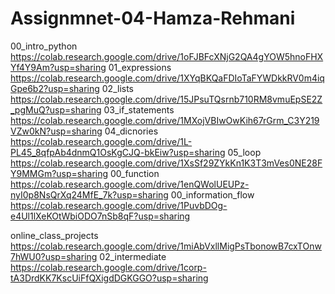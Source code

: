 # Assignmnet-04-Hamza-Rehmani
00_intro_python
https://colab.research.google.com/drive/1oFJBFcXNjG2QA4gYOW5hnoFHXYf4Y9Am?usp=sharing
01_expressions
https://colab.research.google.com/drive/1XYqBKQaFDIoTaFYWDkkRV0m4iqGpe6b2?usp=sharing
02_lists
https://colab.research.google.com/drive/15JPsuTQsrnb710RM8vmuEpSE2Z_pgMuQ?usp=sharing
03_if_statements
https://colab.research.google.com/drive/1MXojVBIwOwKih67rGrm_C3Y219VZw0kN?usp=sharing
04_dicnories
https://colab.research.google.com/drive/1L-PL45_8qfpAb4dnmQ1OsKgCJQ-bkEiw?usp=sharing
05_loop
https://colab.research.google.com/drive/1XsSf29ZYkKn1K3T3mVes0NE28FY9MMGm?usp=sharing
00_function
https://colab.research.google.com/drive/1enQWolUEUPz-nyI0p8NsQrXq24MfE_7k?usp=sharing
00_information_flow
https://colab.research.google.com/drive/1PuvbDOg-e4Ul1lXeKOtWbiODO7nSb8qF?usp=sharing

online_class_projects
https://colab.research.google.com/drive/1miAbVxllMigPsTbonowB7cxTOnw7hWU0?usp=sharing
02_intermediate
https://colab.research.google.com/drive/1corp-tA3DrdKK7KscUiFfQXigdDGKGGO?usp=sharing







